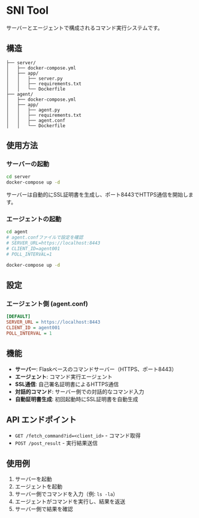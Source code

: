 # SNI Tool

サーバーとエージェントで構成されるコマンド実行システムです。

## 構造

```
├── server/
│   ├── docker-compose.yml
│   ├── app/
│   │   ├── server.py
│   │   ├── requirements.txt
│   │   └── Dockerfile
├── agent/
│   ├── docker-compose.yml
│   ├── app/
│   │   ├── agent.py
│   │   ├── requirements.txt
│   │   ├── agent.conf
│   │   └── Dockerfile
```

## 使用方法

### サーバーの起動

```bash
cd server
docker-compose up -d
```

サーバーは自動的にSSL証明書を生成し、ポート8443でHTTPS通信を開始します。

### エージェントの起動

```bash
cd agent
# agent.confファイルで設定を確認
# SERVER_URL=https://localhost:8443
# CLIENT_ID=agent001
# POLL_INTERVAL=1

docker-compose up -d
```

## 設定

### エージェント側 (agent.conf)

```ini
[DEFAULT]
SERVER_URL = https://localhost:8443
CLIENT_ID = agent001
POLL_INTERVAL = 1
```

## 機能

- **サーバー**: Flaskベースのコマンドサーバー（HTTPS、ポート8443）
- **エージェント**: コマンド実行エージェント
- **SSL通信**: 自己署名証明書によるHTTPS通信
- **対話的コマンド**: サーバー側での対話的なコマンド入力
- **自動証明書生成**: 初回起動時にSSL証明書を自動生成

## API エンドポイント

- `GET /fetch_command?id=<client_id>` - コマンド取得
- `POST /post_result` - 実行結果送信

## 使用例

1. サーバーを起動
2. エージェントを起動
3. サーバー側でコマンドを入力（例: `ls -la`）
4. エージェントがコマンドを実行し、結果を返送
5. サーバー側で結果を確認 